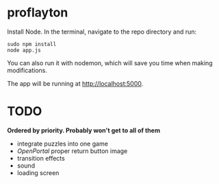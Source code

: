 # proflayton

Install Node. In the terminal, navigate to the repo directory and run:

    sudo npm install
    node app.js

You can also run it with nodemon, which will save you time when making modifications.

The app will be running at [http://localhost:5000](http://localhost:5000).

# TODO
**Ordered by priority. Probably won't get to all of them**
- integrate puzzles into one game
- *OpenPortal* proper return button image
- transition effects
- sound
- loading screen
